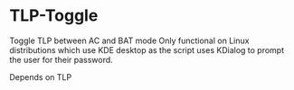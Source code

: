 # TLP-Toggle
Toggle TLP between AC and BAT mode
Only functional on Linux distributions which use KDE desktop as the script uses KDialog to prompt the user for their password.

Depends on TLP
